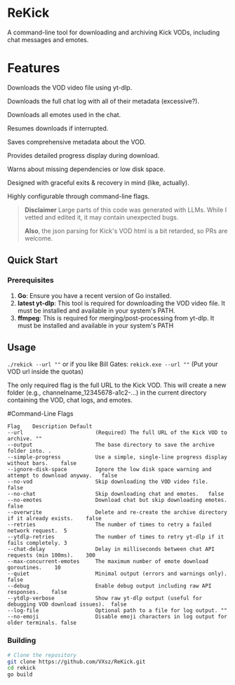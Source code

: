 # ReKick

A command-line tool for downloading and archiving Kick VODs, including chat messages and emotes.
# Features

Downloads the VOD video file using yt-dlp.

Downloads the full chat log with all of their metadata (excessive?).

Downloads all emotes used in the chat.

Resumes downloads if interrupted.

Saves comprehensive metadata about the VOD.

Provides detailed progress display during download.

Warns about missing dependencies or low disk space.

Designed with graceful exits & recovery in mind (like, actually).

Highly configurable through command-line flags.

> **Disclaimer**
> Large parts of this code was generated with LLMs. While I vetted and edited it, it may contain unexpected bugs.
>
> **Also**, the json parsing for Kick's VOD html is a bit retarded, so PRs are welcome.

## Quick Start

### Prerequisites

1.  **Go**: Ensure you have a recent version of Go installed.
2.  **latest yt-dlp**: This tool is required for downloading the VOD video file. It must be installed and available in your system's PATH.
4.  **ffmpeg**: This is required for merging/post-processing from yt-dlp. It must be installed and available in your system's PATH


## Usage

`./rekick --url ""`
or if you like Bill Gates:
`rekick.exe --url ""`
(Put your VOD url inside the quotas)

The only required flag is the full URL to the Kick VOD.
This will create a new folder (e.g., channelname_12345678-a1c2-...) in the current directory containing the VOD, chat logs, and emotes.



#Command-Line Flags
```
Flag	Description	Default
--url                       (Required) The full URL of the Kick VOD to archive.	""
--output                    The base directory to save the archive folder into.	.
--simple-progress           Use a simple, single-line progress display without bars.	false
--ignore-disk-space         Ignore the low disk space warning and attempt to download anyway.	false
--no-vod                    Skip downloading the VOD video file.	false
--no-chat                   Skip downloading chat and emotes.	false
--no-emotes                 Download chat but skip downloading emotes.	false
--overwrite	                Delete and re-create the archive directory if it already exists.	false
--retries                   The number of times to retry a failed network request.	5
--ytdlp-retries	            The number of times to retry yt-dlp if it fails completely.	3
--chat-delay                Delay in milliseconds between chat API requests (min 100ms).	300
--max-concurrent-emotes	    The maximum number of emote download goroutines.	10
--quiet	                    Minimal output (errors and warnings only).	false
--debug	                    Enable debug output including raw API responses.	false
--ytdlp-verbose	            Show raw yt-dlp output (useful for debugging VOD download issues).	false
--log-file	                Optional path to a file for log output.	""
--no-emoji	                Disable emoji characters in log output for older terminals.	false
```

### Building

```sh
# Clone the repository
git clone https://github.com/VXsz/ReKick.git
cd rekick
go build
```

